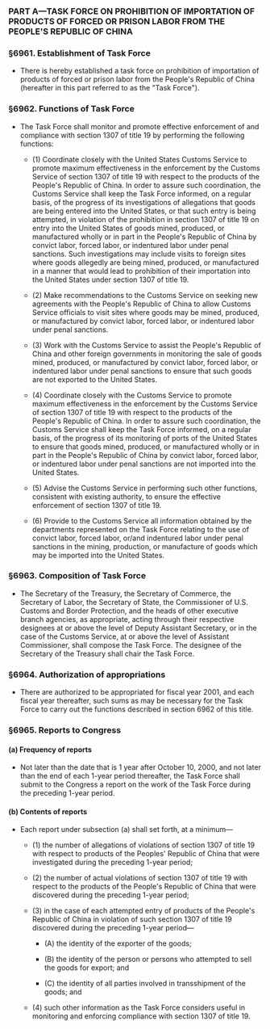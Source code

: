 ### PART A—TASK FORCE ON PROHIBITION OF IMPORTATION OF PRODUCTS OF FORCED OR PRISON LABOR FROM THE PEOPLE'S REPUBLIC OF CHINA

### §6961. Establishment of Task Force
* There is hereby established a task force on prohibition of importation of products of forced or prison labor from the People's Republic of China (hereafter in this part referred to as the "Task Force").

### §6962. Functions of Task Force
* The Task Force shall monitor and promote effective enforcement of and compliance with section 1307 of title 19 by performing the following functions:

  * (1) Coordinate closely with the United States Customs Service to promote maximum effectiveness in the enforcement by the Customs Service of section 1307 of title 19 with respect to the products of the People's Republic of China. In order to assure such coordination, the Customs Service shall keep the Task Force informed, on a regular basis, of the progress of its investigations of allegations that goods are being entered into the United States, or that such entry is being attempted, in violation of the prohibition in section 1307 of title 19 on entry into the United States of goods mined, produced, or manufactured wholly or in part in the People's Republic of China by convict labor, forced labor, or indentured labor under penal sanctions. Such investigations may include visits to foreign sites where goods allegedly are being mined, produced, or manufactured in a manner that would lead to prohibition of their importation into the United States under section 1307 of title 19.

  * (2) Make recommendations to the Customs Service on seeking new agreements with the People's Republic of China to allow Customs Service officials to visit sites where goods may be mined, produced, or manufactured by convict labor, forced labor, or indentured labor under penal sanctions.

  * (3) Work with the Customs Service to assist the People's Republic of China and other foreign governments in monitoring the sale of goods mined, produced, or manufactured by convict labor, forced labor, or indentured labor under penal sanctions to ensure that such goods are not exported to the United States.

  * (4) Coordinate closely with the Customs Service to promote maximum effectiveness in the enforcement by the Customs Service of section 1307 of title 19 with respect to the products of the People's Republic of China. In order to assure such coordination, the Customs Service shall keep the Task Force informed, on a regular basis, of the progress of its monitoring of ports of the United States to ensure that goods mined, produced, or manufactured wholly or in part in the People's Republic of China by convict labor, forced labor, or indentured labor under penal sanctions are not imported into the United States.

  * (5) Advise the Customs Service in performing such other functions, consistent with existing authority, to ensure the effective enforcement of section 1307 of title 19.

  * (6) Provide to the Customs Service all information obtained by the departments represented on the Task Force relating to the use of convict labor, forced labor, or/and indentured labor under penal sanctions in the mining, production, or manufacture of goods which may be imported into the United States.

### §6963. Composition of Task Force
* The Secretary of the Treasury, the Secretary of Commerce, the Secretary of Labor, the Secretary of State, the Commissioner of U.S. Customs and Border Protection, and the heads of other executive branch agencies, as appropriate, acting through their respective designees at or above the level of Deputy Assistant Secretary, or in the case of the Customs Service, at or above the level of Assistant Commissioner, shall compose the Task Force. The designee of the Secretary of the Treasury shall chair the Task Force.

### §6964. Authorization of appropriations
* There are authorized to be appropriated for fiscal year 2001, and each fiscal year thereafter, such sums as may be necessary for the Task Force to carry out the functions described in section 6962 of this title.

### §6965. Reports to Congress
#### (a) Frequency of reports
* Not later than the date that is 1 year after October 10, 2000, and not later than the end of each 1-year period thereafter, the Task Force shall submit to the Congress a report on the work of the Task Force during the preceding 1-year period.

#### (b) Contents of reports
* Each report under subsection (a) shall set forth, at a minimum—

  * (1) the number of allegations of violations of section 1307 of title 19 with respect to products of the Peoples' Republic of China that were investigated during the preceding 1-year period;

  * (2) the number of actual violations of section 1307 of title 19 with respect to the products of the People's Republic of China that were discovered during the preceding 1-year period;

  * (3) in the case of each attempted entry of products of the People's Republic of China in violation of such section 1307 of title 19 discovered during the preceding 1-year period—

    * (A) the identity of the exporter of the goods;

    * (B) the identity of the person or persons who attempted to sell the goods for export; and

    * (C) the identity of all parties involved in transshipment of the goods; and


  * (4) such other information as the Task Force considers useful in monitoring and enforcing compliance with section 1307 of title 19.